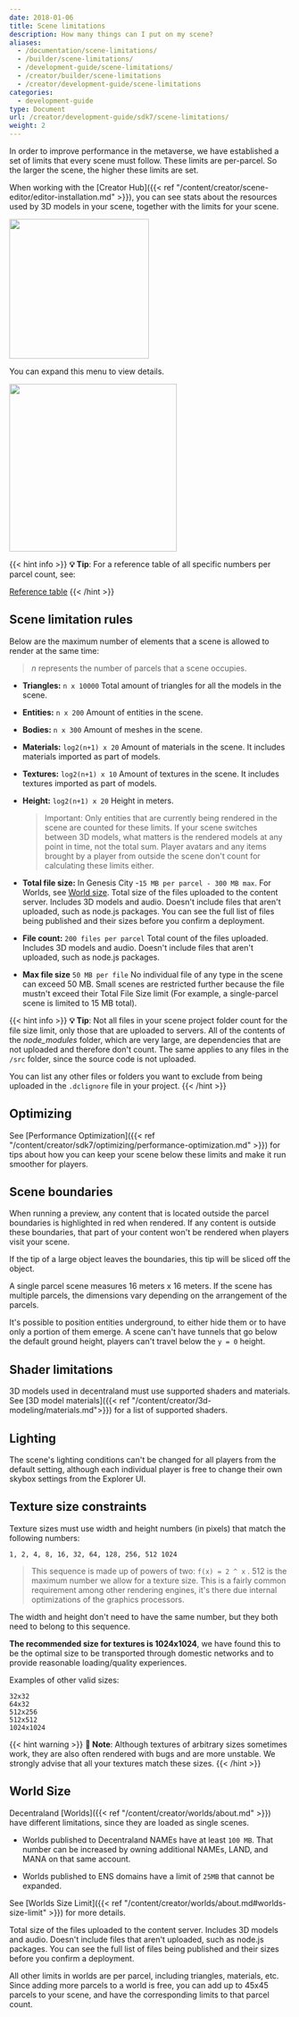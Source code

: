 ```yaml
---
date: 2018-01-06
title: Scene limitations
description: How many things can I put on my scene?
aliases:
  - /documentation/scene-limitations/
  - /builder/scene-limitations/
  - /development-guide/scene-limitations/
  - /creator/builder/scene-limitations
  - /creator/development-guide/scene-limitations
categories:
  - development-guide
type: Document
url: /creator/development-guide/sdk7/scene-limitations/
weight: 2
---
```


In order to improve performance in the metaverse, we have established a set of limits that every scene must follow. These limits are per-parcel. So the larger the scene, the higher these limits are set.

When working with the [Creator Hub]({{< ref "/content/creator/scene-editor/editor-installation.md" >}}), you can see stats about the resources used by 3D models in your scene, together with the limits for your scene.

<img src="/images/editor/triangle-limit1.png" width="250" />

You can expand this menu to view details.

<img src="/images/editor/triangle-limit2.png" width="300" />

{{< hint info >}}
**💡 Tip**: For a reference table of all specific numbers per parcel count, see:

[Reference table](https://docs.google.com/spreadsheets/d/1BTm0C20PqdQDAN7vOQ6FpnkVncPecJt-EwTSNHzrsmg/edit#gid=0)
{{< /hint >}}

## Scene limitation rules

Below are the maximum number of elements that a scene is allowed to render at the same time:

> _n_ represents the number of parcels that a scene occupies.

- **Triangles:** `n x 10000` Total amount of triangles for all the models in the scene.
- **Entities:** `n x 200` Amount of entities in the scene.
- **Bodies:** `n x 300` Amount of meshes in the scene.
- **Materials:** `log2(n+1) x 20` Amount of materials in the scene. It includes materials imported as part of models.
- **Textures:** `log2(n+1) x 10` Amount of textures in the scene. It includes textures imported as part of models.
- **Height:** `log2(n+1) x 20` Height in meters.

  > Important: Only entities that are currently being rendered in the scene are counted for these limits. If your scene switches between 3D models, what matters is the rendered models at any point in time, not the total sum. Player avatars and any items brought by a player from outside the scene don't count for calculating these limits either.

- **Total file size:** In Genesis City -`15 MB per parcel - 300 MB max`. For Worlds, see [World size](#world-size). Total size of the files uploaded to the content server. Includes 3D models and audio. Doesn't include files that aren't uploaded, such as node.js packages. You can see the full list of files being published and their sizes before you confirm a deployment.

- **File count:** `200 files per parcel` Total count of the files uploaded. Includes 3D models and audio. Doesn't include files that aren't uploaded, such as node.js packages.

- **Max file size** `50 MB per file` No individual file of any type in the scene can exceed 50 MB. Small scenes are restricted further because the file mustn't exceed their Total File Size limit (For example, a single-parcel scene is limited to 15 MB total).


{{< hint info >}}
**💡 Tip**: Not all files in your scene project folder count for the file size limit, only those that are uploaded to servers. 
All of the contents of the _node_modules_ folder, which are very large, are dependencies that are not uploaded and therefore don't count. The same applies to any files in the `/src` folder, since the source code is not uploaded.

You can list any other files or folders you want to exclude from being uploaded in the `.dclignore` file in your project.
{{< /hint >}}

## Optimizing

See [Performance Optimization]({{< ref "/content/creator/sdk7/optimizing/performance-optimization.md" >}}) for tips about how you can keep your scene below these limits and make it run smoother for players.

## Scene boundaries

When running a preview, any content that is located outside the parcel boundaries is highlighted in red when rendered. If any content is outside these boundaries, that part of your content won't be rendered when players visit your scene.

If the tip of a large object leaves the boundaries, this tip will be sliced off the object.

A single parcel scene measures 16 meters x 16 meters. If the scene has multiple parcels, the dimensions vary depending on the arrangement of the parcels.

It's possible to position entities underground, to either hide them or to have only a portion of them emerge. A scene can't have tunnels that go below the default ground height, players can't travel below the `y = 0` height.

## Shader limitations

3D models used in decentraland must use supported shaders and materials. See [3D model materials]({{< ref "/content/creator/3d-modeling/materials.md">}}) for a list of supported shaders.

## Lighting

The scene's lighting conditions can't be changed for all players from the default setting, although each individual player is free to change their own skybox settings from the Explorer UI.

## Texture size constraints

Texture sizes must use width and height numbers (in pixels) that match the following numbers:

```
1, 2, 4, 8, 16, 32, 64, 128, 256, 512 1024
```

> This sequence is made up of powers of two: `f(x) = 2 ^ x` . 512 is the maximum number we allow for a texture size. This is a fairly common requirement among other rendering engines, it's there due internal optimizations of the graphics processors.

The width and height don't need to have the same number, but they both need to belong to this sequence.

**The recommended size for textures is 1024x1024**, we have found this to be the optimal size to be transported through domestic networks and to provide reasonable loading/quality experiences.

Examples of other valid sizes:

```
32x32
64x32
512x256
512x512
1024x1024
```

{{< hint warning >}}
**📔 Note**: Although textures of arbitrary sizes sometimes work, they are also often rendered with bugs and are more unstable. We strongly advise that all your textures match these sizes.
{{< /hint >}}

## World Size

Decentraland [Worlds]({{< ref "/content/creator/worlds/about.md" >}}) have different limitations, since they are loaded as single scenes.

- Worlds published to Decentraland NAMEs have at least `100 MB`. That number can be increased by owning additional NAMEs, LAND, and MANA on that same account.

- Worlds published to ENS domains have a limit of `25MB` that cannot be expanded.

See [Worlds Size Limit]({{< ref "/content/creator/worlds/about.md#worlds-size-limit" >}}) for more details.

Total size of the files uploaded to the content server. Includes 3D models and audio. Doesn't include files that aren't uploaded, such as node.js packages. You can see the full list of files being published and their sizes before you confirm a deployment.

All other limits in worlds are per parcel, including triangles, materials, etc.
Since adding more parcels to a world is free, you can add up to 45x45 parcels to your scene, and have the corresponding limits to that parcel count.
